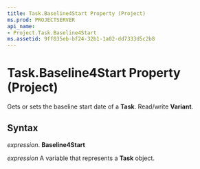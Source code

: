 ```yaml
---
title: Task.Baseline4Start Property (Project)
ms.prod: PROJECTSERVER
api_name:
- Project.Task.Baseline4Start
ms.assetid: 9ff035eb-bf24-32b1-1a02-dd7333d5c2b8
---
```



# Task.Baseline4Start Property (Project)

Gets or sets the baseline start date of a  **Task**. Read/write **Variant**.


## Syntax

 _expression_. **Baseline4Start**

 _expression_ A variable that represents a **Task** object.


